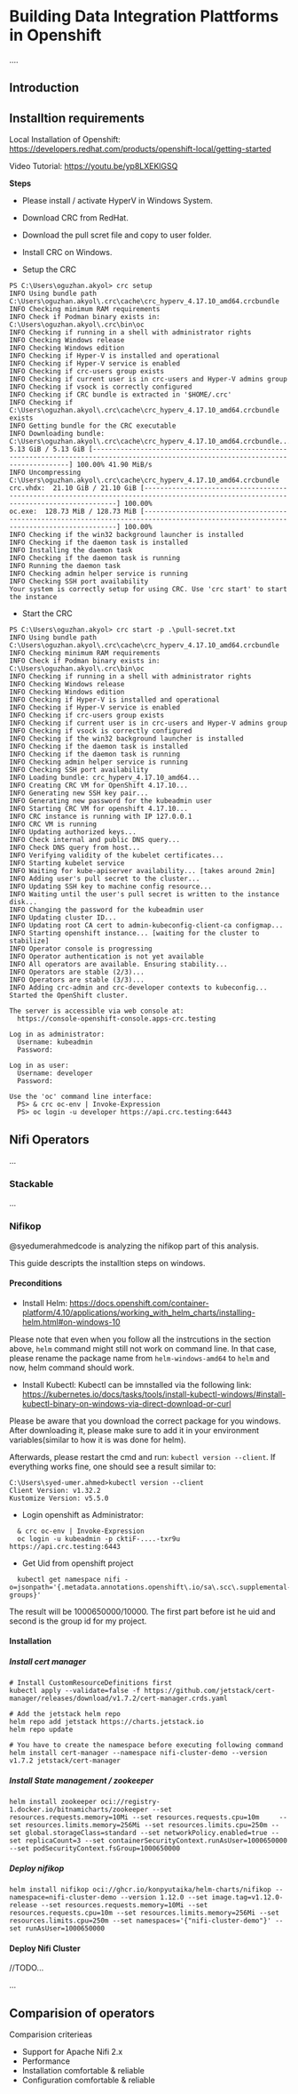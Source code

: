 # Building Data Integration Plattforms in Openshift

....

## Introduction

## Installtion requirements

Local Installation of Openshift:
https://developers.redhat.com/products/openshift-local/getting-started

Video Tutorial:
https://youtu.be/yp8LXEKlGSQ

**Steps**

- Please install / activate HyperV in Windows System.
- Download CRC from RedHat.
- Download the pull scret file and copy to user folder.
- Install CRC on Windows.

- Setup the CRC

```
PS C:\Users\oguzhan.akyol> crc setup
INFO Using bundle path C:\Users\oguzhan.akyol\.crc\cache\crc_hyperv_4.17.10_amd64.crcbundle
INFO Checking minimum RAM requirements
INFO Check if Podman binary exists in: C:\Users\oguzhan.akyol\.crc\bin\oc
INFO Checking if running in a shell with administrator rights
INFO Checking Windows release
INFO Checking Windows edition
INFO Checking if Hyper-V is installed and operational
INFO Checking if Hyper-V service is enabled
INFO Checking if crc-users group exists
INFO Checking if current user is in crc-users and Hyper-V admins group
INFO Checking if vsock is correctly configured
INFO Checking if CRC bundle is extracted in '$HOME/.crc'
INFO Checking if C:\Users\oguzhan.akyol\.crc\cache\crc_hyperv_4.17.10_amd64.crcbundle exists
INFO Getting bundle for the CRC executable
INFO Downloading bundle: C:\Users\oguzhan.akyol\.crc\cache\crc_hyperv_4.17.10_amd64.crcbundle...
5.13 GiB / 5.13 GiB [--------------------------------------------------------------------------------------------------------------------------------------] 100.00% 41.90 MiB/s
INFO Uncompressing C:\Users\oguzhan.akyol\.crc\cache\crc_hyperv_4.17.10_amd64.crcbundle
crc.vhdx:  21.10 GiB / 21.10 GiB [-------------------------------------------------------------------------------------------------------------------------------------] 100.00%
oc.exe:  128.73 MiB / 128.73 MiB [-------------------------------------------------------------------------------------------------------------------------------------] 100.00%
INFO Checking if the win32 background launcher is installed
INFO Checking if the daemon task is installed
INFO Installing the daemon task
INFO Checking if the daemon task is running
INFO Running the daemon task
INFO Checking admin helper service is running
INFO Checking SSH port availability
Your system is correctly setup for using CRC. Use 'crc start' to start the instance
```

- Start the CRC

```
PS C:\Users\oguzhan.akyol> crc start -p .\pull-secret.txt
INFO Using bundle path C:\Users\oguzhan.akyol\.crc\cache\crc_hyperv_4.17.10_amd64.crcbundle
INFO Checking minimum RAM requirements
INFO Check if Podman binary exists in: C:\Users\oguzhan.akyol\.crc\bin\oc
INFO Checking if running in a shell with administrator rights
INFO Checking Windows release
INFO Checking Windows edition
INFO Checking if Hyper-V is installed and operational
INFO Checking if Hyper-V service is enabled
INFO Checking if crc-users group exists
INFO Checking if current user is in crc-users and Hyper-V admins group
INFO Checking if vsock is correctly configured
INFO Checking if the win32 background launcher is installed
INFO Checking if the daemon task is installed
INFO Checking if the daemon task is running
INFO Checking admin helper service is running
INFO Checking SSH port availability
INFO Loading bundle: crc_hyperv_4.17.10_amd64...
INFO Creating CRC VM for OpenShift 4.17.10...
INFO Generating new SSH key pair...
INFO Generating new password for the kubeadmin user
INFO Starting CRC VM for openshift 4.17.10...
INFO CRC instance is running with IP 127.0.0.1
INFO CRC VM is running
INFO Updating authorized keys...
INFO Check internal and public DNS query...
INFO Check DNS query from host...
INFO Verifying validity of the kubelet certificates...
INFO Starting kubelet service
INFO Waiting for kube-apiserver availability... [takes around 2min]
INFO Adding user's pull secret to the cluster...
INFO Updating SSH key to machine config resource...
INFO Waiting until the user's pull secret is written to the instance disk...
INFO Changing the password for the kubeadmin user
INFO Updating cluster ID...
INFO Updating root CA cert to admin-kubeconfig-client-ca configmap...
INFO Starting openshift instance... [waiting for the cluster to stabilize]
INFO Operator console is progressing
INFO Operator authentication is not yet available
INFO All operators are available. Ensuring stability...
INFO Operators are stable (2/3)...
INFO Operators are stable (3/3)...
INFO Adding crc-admin and crc-developer contexts to kubeconfig...
Started the OpenShift cluster.

The server is accessible via web console at:
  https://console-openshift-console.apps-crc.testing

Log in as administrator:
  Username: kubeadmin
  Password:

Log in as user:
  Username: developer
  Password:

Use the 'oc' command line interface:
  PS> & crc oc-env | Invoke-Expression
  PS> oc login -u developer https://api.crc.testing:6443
```

## Nifi Operators

...

### Stackable

...

### Nifikop

@syedumerahmedcode is analyzing the nifikop part of this analysis.

This guide descripts the installtion steps on windows.

#### Preconditions
  - Install Helm:
  https://docs.openshift.com/container-platform/4.10/applications/working_with_helm_charts/installing-helm.html#on-windows-10

  Please note that even when you follow all the instrcutions in the section above, `helm` command might still not work on command line. In that case, please rename the package name from `helm-windows-amd64` to `helm` and now, helm command should work.
  
  - Install Kubectl:
  Kubectl can be imnstalled via the following link: 
  https://kubernetes.io/docs/tasks/tools/install-kubectl-windows/#install-kubectl-binary-on-windows-via-direct-download-or-curl

  Please be aware that you download the correct package for you windows. After downloading it, please make sure to add it in your environment variables(similar to how it is was done for helm).

  Afterwards, please restart the cmd and run: `kubectl version --client`. If everything works fine, one should see a result similar to:
  ```
  C:\Users\syed-umer.ahmed>kubectl version --client
  Client Version: v1.32.2
  Kustomize Version: v5.5.0
  ```

  

  - Login openshift as Administrator:
```
  & crc oc-env | Invoke-Expression
  oc login -u kubeadmin -p cktiF-....-txr9u https://api.crc.testing:6443
```

  - Get Uid from openshift project

```
  kubectl get namespace nifi -o=jsonpath='{.metadata.annotations.openshift\.io/sa\.scc\.supplemental-groups}'
```
  The result will be 1000650000/10000. The first part before ist he uid and second is the group id for my project.

#### Installation 

##### Install cert manager

```
# Install CustomResourceDefinitions first
kubectl apply --validate=false -f https://github.com/jetstack/cert-manager/releases/download/v1.7.2/cert-manager.crds.yaml

# Add the jetstack helm repo
helm repo add jetstack https://charts.jetstack.io
helm repo update

# You have to create the namespace before executing following command
helm install cert-manager --namespace nifi-cluster-demo --version v1.7.2 jetstack/cert-manager

```

##### Install State management / zookeeper

```
helm install zookeeper oci://registry-1.docker.io/bitnamicharts/zookeeper --set resources.requests.memory=10Mi --set resources.requests.cpu=10m     --set resources.limits.memory=256Mi --set resources.limits.cpu=250m --set global.storageClass=standard --set networkPolicy.enabled=true --set replicaCount=3 --set containerSecurityContext.runAsUser=1000650000 --set podSecurityContext.fsGroup=1000650000
```

##### Deploy nifikop

```
helm install nifikop oci://ghcr.io/konpyutaika/helm-charts/nifikop --namespace=nifi-cluster-demo --version 1.12.0 --set image.tag=v1.12.0-release --set resources.requests.memory=10Mi --set resources.requests.cpu=10m --set resources.limits.memory=256Mi --set resources.limits.cpu=250m --set namespaces='{"nifi-cluster-demo"}' --set runAsUser=1000650000
```

#### Deploy Nifi Cluster

//TODO...


...

## Comparision of operators

Comparision criterieas

- Support for Apache Nifi 2.x
- Performance
- Installation comfortable & reliable
- Configuration comfortable & reliable
